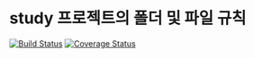 # study 프로젝트의 폴더 및 파일 규칙
[![Build Status](https://travis-ci.com/ImmortalChaos/study.svg?branch=master)](https://travis-ci.com/ImmortalChaos/study) [![Coverage Status](https://coveralls.io/repos/github/ImmortalChaos/study/badge.svg?branch=master)](https://coveralls.io/github/ImmortalChaos/study?branch=master)
